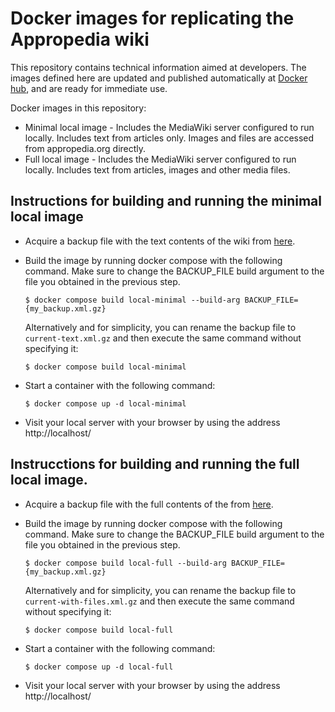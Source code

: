 Docker images for replicating the Appropedia wiki
=================================================

This repository contains technical information aimed at developers. The images defined here are
updated and published automatically at [Docker hub](https://hub.docker.com/u/appropedia), and are
ready for immediate use.

Docker images in this repository:
- Minimal local image - Includes the MediaWiki server configured to run locally. Includes text
  from articles only. Images and files are accessed from appropedia.org directly.
- Full local image - Includes the MediaWiki server configured to run locally. Includes text from
  articles, images and other media files.

Instructions for building and running the minimal local image
-------------------------------------------------------------

  - Acquire a backup file with the text contents of the wiki from
    [here](https://dumps.appropedia.org/).

  - Build the image by running docker compose with the following command. Make sure to change the
    BACKUP_FILE build argument to the file you obtained in the previous step.

    ```
    $ docker compose build local-minimal --build-arg BACKUP_FILE={my_backup.xml.gz}
    ```

    Alternatively and for simplicity, you can rename the backup file to `current-text.xml.gz` and
    then execute the same command without specifying it:

    ```
    $ docker compose build local-minimal
    ```

  - Start a container with the following command:

    ```
    $ docker compose up -d local-minimal
    ```

  - Visit your local server with your browser by using the address http://localhost/

Instrucctions for building and running the full local image.
------------------------------------------------------------

  - Acquire a backup file with the full contents of the from [here](https://dumps.appropedia.org/).

  - Build the image by running docker compose with the following command. Make sure to change the
    BACKUP_FILE build argument to the file you obtained in the previous step.

    ```
    $ docker compose build local-full --build-arg BACKUP_FILE={my_backup.xml.gz}
    ```

    Alternatively and for simplicity, you can rename the backup file to `current-with-files.xml.gz`
    and then execute the same command without specifying it:

    ```
    $ docker compose build local-full
    ```

  - Start a container with the following command:

    ```
    $ docker compose up -d local-full
    ```

  - Visit your local server with your browser by using the address http://localhost/
